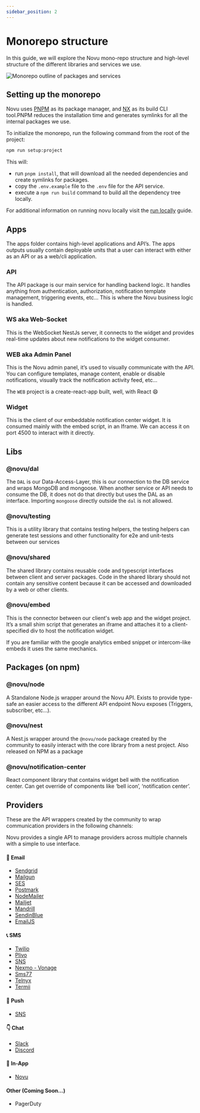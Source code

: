 ```yaml
---
sidebar_position: 2
---
```


# Monorepo structure

In this guide, we will explore the Novu mono-repo structure and high-level structure of the different libraries and services we use.

![Monorepo outline of packages and services](/img/monorepo-structure.jpeg)

## Setting up the monorepo

Novu uses [PNPM](https://pnpm.js.org/) as its package manager, and [NX](https://nx.dev/) as its build CLI tool.PNPM reduces the installation time and generates symlinks for all the internal packages we use.

To initialize the monorepo, run the following command from the root of the project:

```bash
npm run setup:project
```

This will:

- run `pnpm install`, that will download all the needed dependencies and create symlinks for packages.
- copy the `.env.example` file to the `.env` file for the API service.
- execute a `npm run build` command to build all the dependency tree locally.

For additional information on running novu locally visit the [run locally](https://docs.novu.co/community/run-locally) guide.

## Apps

The apps folder contains high-level applications and API’s. The apps outputs usually contain deployable units that a user can interact with either as an API or as a web/cli application.

### API

The API package is our main service for handling backend logic. It handles anything from authentication, authorization, notification template management, triggering events, etc... This is where the Novu business logic is handled.

### WS aka Web-Socket

This is the WebSocket NestJs server, it connects to the widget and provides real-time updates about new notifications to the widget consumer.

### WEB aka Admin Panel

This is the Novu admin panel, it’s used to visually communicate with the API. You can configure templates, manage content, enable or disable notifications, visually track the notification activity feed, etc...

The `WEB` project is a create-react-app built, well, with React 😄

### Widget

This is the client of our embeddable notification center widget. It is consumed mainly with the embed script, in an Iframe. We can access it on port 4500 to interact with it directly.

## Libs

### @novu/dal

The `DAL` is our Data-Access-Layer, this is our connection to the DB service and wraps MongoDB and mongoose. When another service or API needs to consume the DB, it does not do that directly but uses the DAL as an interface. Importing `mongoose` directly outside the `dal` is not allowed.

### @novu/testing

This is a utility library that contains testing helpers, the testing helpers can generate test sessions and other functionality for e2e and unit-tests between our services

### @novu/shared

The shared library contains reusable code and typescript interfaces between client and server packages. Code in the shared library should not contain any sensitive content because it can be accessed and downloaded by a web or other clients.

### @novu/embed

This is the connector between our client's web app and the widget project. It’s a small shim script that generates an iframe and attaches it to a client-specified div to host the notification widget.

If you are familiar with the google analytics embed snippet or intercom-like embeds it uses the same mechanics.

## Packages (on npm)

### @novu/node

A Standalone Node.js wrapper around the Novu API. Exists to provide type-safe an easier access to the different API endpoint Novu exposes (Triggers, subscriber, etc…).

### @novu/nest

A Nest.js wrapper around the `@novu/node` package created by the community to easily interact with the core library from a nest project. Also released on NPM as a package

### @novu/notification-center

React component library that contains widget bell with the notification center. Can get override of components like ‘bell icon’, ‘notification center’.

## Providers

These are the API wrappers created by the community to wrap communication providers in the following channels:

Novu provides a single API to manage providers across multiple channels with a simple to use interface.

#### 💌 Email

- [Sendgrid](https://github.com/novuhq/novu/tree/main/providers/sendgrid)
- [Mailgun](https://github.com/novuhq/novu/tree/main/providers/mailgun)
- [SES](https://github.com/novuhq/novu/tree/main/providers/ses)
- [Postmark](https://github.com/novuhq/novu/tree/main/providers/postmark)
- [NodeMailer](https://github.com/novuhq/novu/tree/main/providers/nodemailer)
- [Mailjet](https://github.com/novuhq/novu/tree/main/providers/mailjet)
- [Mandrill](https://github.com/novuhq/novu/tree/main/providers/mandrill)
- [SendinBlue](https://github.com/novuhq/novu/tree/main/providers/sendinblue)
- [EmailJS](https://github.com/novuhq/novu/tree/main/providers/emailjs)


#### 📞 SMS

- [Twilio](https://github.com/novuhq/novu/tree/main/providers/twilio)
- [Plivo](https://github.com/novuhq/novu/tree/main/providers/plivo)
- [SNS](https://github.com/novuhq/novu/tree/main/providers/sns)
- [Nexmo - Vonage](https://github.com/novuhq/novu/tree/main/providers/nexmo)
- [Sms77](https://github.com/novuhq/novu/tree/main/providers/sms77)
- [Telnyx](https://github.com/novuhq/novu/tree/main/providers/telnyx)
- [Termii](https://github.com/novuhq/novu/tree/main/providers/termii)


#### 📱 Push 


- [SNS](https://github.com/novuhq/novu/tree/main/providers/sns)

#### 👇 Chat 

- [Slack](https://github.com/novuhq/novu/tree/main/providers/slack)
- [Discord](https://github.com/novuhq/novu/tree/main/providers/discord)


#### 📱 In-App

- [Novu](https://docs.novu.co/notification-center/getting-started)


#### Other (Coming Soon...)

- PagerDuty

